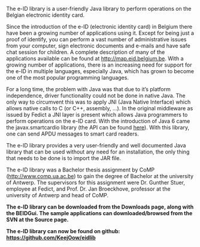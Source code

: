 The e-ID library is a user-friendly Java library to perform operations on the Belgian electronic identity card.

Since the introduction of the e-ID (electronic identity card) in Belgium there have been a growing number of applications using it. Except for being just a proof of identify, you can perform a vast number of administrative issues from your computer, sign electronic documents and e-mails and have safe chat session for children. A complete description of many of the applications available can be found at http://map.eid.belgium.be. With a growing number of applications, there is an increasing need for support for the e-ID in multiple languages, especially Java, which has grown to become one of the most popular programming languages.

For a long time, the problem with Java was that due to it’s platform independence, driver functionality could not be done in native Java. The only way to circumvent this was to apply JNI (Java Native Interface) which allows native calls to C (or C++, assembly, …). In the original middleware as issued by Fedict a JNI layer is present which allows Java programmers to perform operations on the e-ID card. With the introduction of Java 6 came the javax.smartcardio library (the API can be found [here](http://java.sun.com/javase/6/docs/jre/api/security/smartcardio/spec/index.html?javax/smartcardio/package-summary.html)). With this library, one can send APDU messages to smart card readers.

The e-ID library provides a very user-friendly and well documented Java library that can be used without any need for an installation, the only thing that needs to be done is to import the JAR file.

The e-ID library was a Bachelor thesis assignment by CoMP (http://www.comp.ua.ac.be) to gain the degree of Bachelor at the university of Antwerp. The supervisors for this assignment were Dr. Gunther Stuer, employee at Fedict, and Prof. Dr. Jan Broeckhove, professor at the university of Antwerp and head of CoMP.

**The e-ID library can be downloaded from the Downloads page, along with the BEIDGui. The sample applications can downloaded/browsed from the SVN at the Source page.**

**The e-ID library can now be found on github: https://github.com/KeejOow/eidlib**

